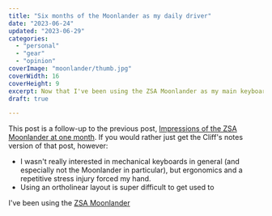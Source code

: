 ```yaml
---
title: "Six months of the Moonlander as my daily driver"
date: "2023-06-24"
updated: "2023-06-29"
categories:
  - "personal"
  - "gear"
  - "opinion"
coverImage: "moonlander/thumb.jpg"
coverWidth: 16
coverHeight: 9
excerpt: Now that I've been using the ZSA Moonlander as my main keyboard for six months, I felt it was time for a followup post.
draft: true

---
```

<script>
  import PullQuote from '$lib/components/PullQuote.svelte'
  import CalloutPlusQuote from '$lib/components/CalloutPlusQuote.svelte'
  import SideNote from '$lib/components/SideNote.svelte'
	import Note from '$lib/components/Note.svelte'
</script>


This post is a follow-up to the previous post, [Impressions of the ZSA Moonlander at one month](/blog/moonlander). If you would rather just get the Cliff's notes version of that post, however:

- I wasn't really interested in mechanical keyboards in general (and especially not the Moonlander in particular), but ergonomics and a repetitive stress injury forced my hand.
- Using an ortholinear layout is super difficult to get used to


I've been using the [ZSA Moonlander](https://www.zsa.io/moonlander/)